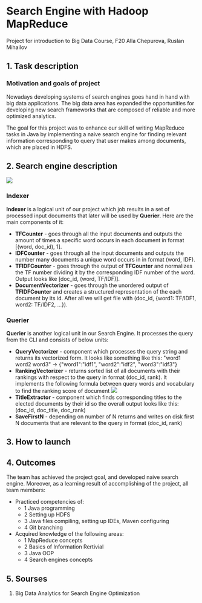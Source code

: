 # Search Engine with Hadoop MapReduce
Project for introduction to Big Data Course, F20 
Alla Chepurova, Ruslan Mihailov

## 1. Task description 
### Motivation and goals of project
Nowadays developing systems of search engines goes hand in hand with big data applications. The big data area has expanded the opportunities for developing new search frameworks that are composed of reliable and more optimized analytics.

The goal for this project was to enhance our skill of writing MapReduce tasks in Java by implementing a naive search engine for finding relevant information corresponding to query that user makes among documents, which are placed in HDFS.
## 2. Search engine description

![](https://i.imgur.com/kDhm1ns.png)


### Indexer
**Indexer** is a logical unit of our project which job results in a set of processed input documents that later will be used by **Querier**. Here are the main components of it:

* **TFCounter** - goes through all the input documents and outputs the amount of times a specific word occurs in each document in format [(word, doc_id), 1].
*  **IDFCounter** - goes through all the input documents and outputs the number many documents a unique word occurs in in format (word, IDF).
*  **TFIDFCounter** - goes through the output of **TFCounter** and normalizes the TF number dividing it by the corresponding IDF number of the word. Output looks like [doc_id, (word, TF/IDF)].
*   **DocumentVectorizer** - goes through the unordered output of **TFIDFCounter** and creates a structured representation of the each document by its id. After all we will get file with (doc_id, {word1: TF/IDF1, word2: TF/IDF2, ...}).

### Querier
**Querier** is another logical unit in our Search Engine. It processes the query from the CLI and consists of below units:
* **QueryVectorizer** - component which processes the query string and returns its vectorized form. It looks like something like this: "word1 word2 word3" -> {"word1":"idf1", "word2":"idf2", "word3":"idf3"}
* **RankingVectorizer** - returns sorted list of all documents with their rankings with respect to the query in format (doc_id, rank). It implements the following formula between query words and vocabulary to find the ranking score of document
![](https://i.imgur.com/eVv72dw.png)
* **TitleExtractor** - component which finds corresponding titles to the elected documents by their id so the overall output looks like this: (doc_id, doc_title, doc_rank)
* **SaveFirstN** - depending on number of N returns and writes on disk first N documents that are relevant to the query in format (doc_id, rank)

## 3. How to launch

## 4. Outcomes
The team has achieved the project goal, and developed naive search engine.
Moreover, as a learning result of accomplishing of the project, all team members:
* Practiced competencies of:
    * 1 Java programming
    * 2 Setting up HDFS
    * 3 Java files compiling, setting up IDEs, Maven configuring
    * 4 Git branching
* Acquired knowledge of the following areas:
    * 1 MapReduce concepts
    * 2 Basics of Information Rertivial
    * 3 Java OOP
    * 4 Search engines concepts

## 5. Sourses
1. Big Data Analytics for Search Engine Optimization
